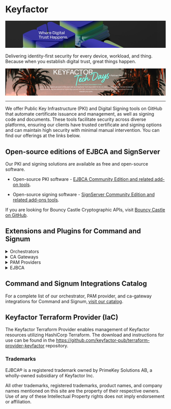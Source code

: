 ﻿# Keyfactor
<img src="wearekeyfactor_cover.jpg"/>

Delivering identity-first security for every device, workload, and thing. Because when you establish digital trust, great things happen.

<img src="tech-days-2025.png"/>

---

We offer Public Key Infrastructure (PKI) and Digital Signing tools on GitHub that automate certificate issuance and management, as well as signing code and documents. These tools facilitate security across diverse platforms, ensuring our clients have trusted certificate and signing options and can maintain high security with minimal manual intervention.
You can find our offerings at the links below.

## Open-source editions of EJBCA and SignServer 

Our PKI and signing solutions are available as free and open-source software. 

- Open-source PKI software - [EJBCA Community Edition and related add-on tools](https://github.com/search?q=org%3AKeyfactor%20ejbca&type=repositories&s=stars).

- Open-source signing software - [SignServer Community Edition and related add-ons tools](https://github.com/search?q=org%3AKeyfactor+signserver&type=repositories&s=stars).

If you are looking for Bouncy Castle Cryptographic APIs, visit [Bouncy Castle on GitHub](https://github.com/bcgit). 

## Extensions and Plugins for Command and Signum
<details>
	<summary>Orchestrators</summary>

# [All Orchestrators](https://github.com/orgs/Keyfactor/repositories?q=keyfactor-universal-orchestrator&type=public&language=&sort=stargazers)

<table>
  <tr>
    <td colspan=3>
      Some of the most starred Universal Orchestrator extensions
    </td>
  </tr>
  <tr>
    <td>
      <a href="https://github.com/Keyfactor/iis-orchestrator">
        <img src="https://avatars.githubusercontent.com/u/6154722?s=200&v=4" alt="IIS/WinCert Orchestrator" title="IIS/WinCert Orchestrator" width="75">
      </a>
    </td>
    <td>
      <a href="https://github.com/Keyfactor/azurekeyvault-orchestrator">
        <img src="https://avatars.githubusercontent.com/u/6844498?s=200&v=4" alt="Azure Key Vault Universal Orchestrator" title="Azure Key Vault Universal Orchestrator" width="75">
      </a>
    </td>
    <td>
      <a href="https://github.com/Keyfactor/aws-orchestrator">
        <img src="https://avatars.githubusercontent.com/u/2232217?s=200&v=4" alt="AWS Certificate Manager" title="AWS Certificate Manager" width="75">
      </a>
    </td>
  </tr>
  <tr>
    <td>
      <a href="https://github.com/Keyfactor/paloalto-firewall-orchestrator">
        <img src="https://avatars.githubusercontent.com/u/4855743?s=200&v=4" alt="PaloAlto VM Firewall Orchestrator" title="PaloAlto VM Firewall Orchestrator" width="75">
      </a>
    </td>
    <td>
      <a href="https://github.com/Keyfactor/akamai-cps-orchestrator">
        <img src="https://avatars.githubusercontent.com/u/5497190?s=200&v=4" alt="Akamai Certificate Provisioning System Orchestrator" title="Akamai Certificate Provisioning System Orchestrator" width="75">
      </a>
    </td>
    <td>
      <a href="https://github.com/Keyfactor/f5-rest-orchestrator">
        <img src="https://avatars.githubusercontent.com/u/8935905?s=200&v=4" alt="F5Networks Rest Orchestrator" title="F5Networks Rest Orchestrator" width="75">
      </a>
    </td>
  </tr>
  <tr>
    <td colspan=3>
      <a href="https://github.com/orgs/Keyfactor/repositories?q=keyfactor-universal-orchestrator&type=public&language=&sort=stargazers">Click here for our full list of Universal Orchestrators</a>
    </td>
  </tr>
</table>

</details> 

<details>
	<summary>CA Gateways</summary>

# [All CA Gateways](https://github.com/orgs/Keyfactor/repositories?q=keyfactor-cagateway&type=public&language=&sort=stargazers)

<table>
  <tr>
    <td colspan=3>
      Some of the most starred CA Gateway extensions
    </td>
  </tr>
  <tr>
    <td>
      <a href="https://github.com/Keyfactor/godaddy-cagateway">
        <img src="https://avatars.githubusercontent.com/u/1406546?s=200&v=4" alt="GoDaddy Gateway" title="GoDaddy Gateway" width="75">
      </a>
    </td>
    <td>
      <a href="https://github.com/Keyfactor/digicert-certcentral-cagateway">
        <img src="https://avatars.githubusercontent.com/u/11575539?s=200&v=4" alt="DigiCert CertCentral Gateway" title="DigiCert CertCentral Gateway" width="75">
      </a>
    </td>
    <td>
      <a href="https://github.com/Keyfactor/entrust-cagateway">
        <img src="https://www.entrust.com/-/media/entrust/corporate/logo-entrust.svg" alt="Entrust Gateway" title="Entrust Gateway" width="75">
      </a>
    </td>
  </tr>
  <tr>
    <td>
      <a href="https://github.com/Keyfactor/sectigo-certmanager-cagateway">
        <img src="https://avatars.githubusercontent.com/u/13418598?s=200&v=4" alt="Sectigo Gateway" title="Sectigo Gateway" width="75">
      </a>
    </td>
    <td></td>
    <td></td>
  </tr>
  <tr>
    <td colspan=3>
      <a href="https://github.com/orgs/Keyfactor/repositories?q=keyfactor-cagateway&type=public&language=&sort=stargazers">Click here for our full list of CA Gateway extensions</a>
    </td>
  </tr>
</table>

</details> 

<details>
	<summary>PAM Providers</summary>

# [All PAM Providers](https://github.com/orgs/Keyfactor/repositories?q=keyfactor-pam&type=public&language=&sort=stargazers)

<table>
  <tr>
    <td colspan=3>
      Some of the most starred PAM Provider  plugins
    </td>
  </tr>
    <td>
      <a href="https://github.com/Keyfactor/cyberark-credentialprovider-pam">
        <img src="https://avatars.githubusercontent.com/u/30869256?s=200&v=4" alt="CyberArk Credential Provider" title="CyberArk Credential Provider" width="75">
      </a>
    </td>
    <td>
      <a href="https://github.com/Keyfactor/delinea-secretserver-pam">
        <img src="https://media.licdn.com/dms/image/C560BAQGhHJZqbWPI7Q/company-logo_200_200/0/1643468128461/delinea_logo?e=2147483647&v=beta&t=i-k1OBNM26VggBZk_mp3JpZLFy62C2eDXhYoS6EUN9s" alt="Delinea SecretServer" title="Delinea SecretServer" width="75">
      </a>
    </td>
    <td>
      <a href="https://github.com/Keyfactor/beyondtrust-beyondinsight-pam">
        <img src="https://avatars.githubusercontent.com/u/21182961?s=200&v=4" alt="BeyondTrust" title="BeyondTrust" width="75">
      </a>
    </td>
  </tr>
  <tr>
    <td>
      <a href="https://github.com/Keyfactor/hashicorp-vault-pam">
        <img src="https://avatars.githubusercontent.com/u/761456?s=200&v=4" alt="HashiCorp Vault" title="HashiCorp Vault" width="75">
      </a>
    </td>
    <td>
      <a href="https://github.com/Keyfactor/gcp-secretmanager-pam">
        <img src="https://avatars.githubusercontent.com/u/2810941?s=200&v=4" alt="Google Secret Manager" title="Google Secret Manager" width="75">
      </a>
    </td>
    <td></td>
  </tr>
  <tr>
    <td colspan=3>
      <a href="https://github.com/orgs/Keyfactor/repositories?q=keyfactor-pam&type=public&language=&sort=stargazers">Click here for our full list of PAM Provider plugins</a>
    </td>
  </tr>
</table>

</details> 
<details>
	<summary>EJBCA</summary>

# [All EJBCA Repositories](https://github.com/orgs/Keyfactor/repositories?q=ejbca&type=public&language=&sort=stargazers)

<table>
  <tr>
    <td colspan=3>
      Some of the most starred EJBCA Repositories
    </td>
  </tr>
    <td>
      <a href="https://github.com/Keyfactor/ejbca-vault-pki-engine">
        <img src="https://hub.docker.com/api/media/repos_logo/v1/library%2Fvault" alt="CEJBCA PKI Vault" title="EJBCA PKI Vault" width="75">
      </a>
    </td>
    <td>
      <a href="https://github.com/Keyfactor/ejbca-cert-manager-issuer">
        <img src="https://github.com/cert-manager/cert-manager/raw/master/logo/logo-small.png" alt="EJBCA Cert Manager Issuer" title="EJBCA Cert Manager Issuer" width="75">
      </a>
    </td>
    <td>
      <a href="https://github.com/Keyfactor/ejbca-k8s-csr-signer">
        <img src="https://kubernetes.io/images/favicon.png" alt="Kubernetes logo" title="K8s" align="left" height="75" >
      </a>
    </td>
  </tr>
  <tr>
    <td colspan=3>
      <a href="https://github.com/orgs/Keyfactor/repositories?q=ejbca&type=public&language=&sort=stargazers">Click here for our full list of EJBCA repositories</a>
    </td>
  </tr>
</table>

</details> 


## Command and Signum Integrations Catalog
For a complete list of our orchestrator, PAM provider, and ca-gateway integrations for Command and Signum, [visit our catalog](https://keyfactor.github.io/integrations-catalog/).

## Keyfactor Terraform Provider (IaC)
The Keyfactor Terraform Provider enables management of Keyfactor resources utilizing HashiCorp Terraform.  The download and instructions for use can be found in the https://github.com/keyfactor-pub/terraform-provider-keyfactor repository.
### Trademarks
EJBCA® is a registered trademark owned by PrimeKey Solutions AB, a wholly-owned subsidiary of Keyfactor Inc. 

 

All other trademarks, registered trademarks, product names, and company names mentioned on this site are the property of their respective owners. Use of any of these Intellectual Property rights does not imply endorsement or affiliation. 


